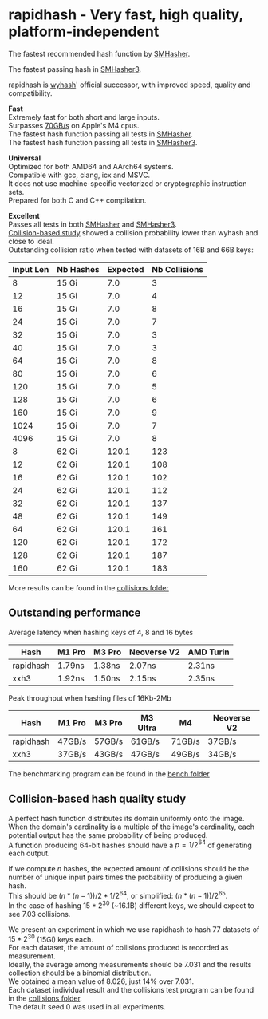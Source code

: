 rapidhash - Very fast, high quality, platform-independent
====

The fastest recommended hash function by [SMHasher](https://github.com/rurban/smhasher?tab=readme-ov-file#summary).

The fastest passing hash in [SMHasher3](https://gitlab.com/fwojcik/smhasher3/-/blob/main/results/README.md#passing-hashes).

rapidhash is [wyhash](https://github.com/wangyi-fudan/wyhash)' official successor, with improved speed, quality and compatibility.

**Fast**  
Extremely fast for both short and large inputs.  
Surpasses [70GB/s](https://github.com/Nicoshev/rapidhash/tree/master?tab=readme-ov-file#outstanding-performance) on Apple's M4 cpus.  
The fastest hash function passing all tests in [SMHasher](https://github.com/rurban/smhasher?tab=readme-ov-file#smhasher).  
The fastest hash function passing all tests in [SMHasher3](https://gitlab.com/fwojcik/smhasher3/-/blob/main/results/README.md#passing-hashes).

**Universal**  
Optimized for both AMD64 and AArch64 systems.  
Compatible with gcc, clang, icx and MSVC.  
It does not use machine-specific vectorized or cryptographic instruction sets.  
Prepared for both C and C++ compilation.

**Excellent**  
Passes all tests in both [SMHasher](https://github.com/rurban/smhasher/blob/master/doc/rapidhash.txt) and [SMHasher3](https://gitlab.com/fwojcik/smhasher3/-/blob/main/results/raw/rapidhash.txt).  
[Collision-based study](https://github.com/Nicoshev/rapidhash/tree/master?tab=readme-ov-file#collision-based-hash-quality-study) showed a collision probability lower than wyhash and close to ideal.  
Outstanding collision ratio when tested with datasets of 16B and 66B keys:

| Input Len | Nb Hashes | Expected | Nb Collisions |
| ---  | ---   | ---   | --- |
|    8 | 15 Gi |   7.0 |   3 |
|   12 | 15 Gi |   7.0 |   4 |
|   16 | 15 Gi |   7.0 |   8 |
|   24 | 15 Gi |   7.0 |   7 |
|   32 | 15 Gi |   7.0 |   3 |
|   40 | 15 Gi |   7.0 |   3 |
|   64 | 15 Gi |   7.0 |   8 |
|   80 | 15 Gi |   7.0 |   6 |
|  120 | 15 Gi |   7.0 |   5 |
|  128 | 15 Gi |   7.0 |   6 |
|  160 | 15 Gi |   7.0 |   9 |
| 1024 | 15 Gi |   7.0 |   7 |
| 4096 | 15 Gi |   7.0 |   8 |
|    8 | 62 Gi | 120.1 | 123 |
|   12 | 62 Gi | 120.1 | 108 |
|   16 | 62 Gi | 120.1 | 102 |
|   24 | 62 Gi | 120.1 | 112 |
|   32 | 62 Gi | 120.1 | 137 |
|   48 | 62 Gi | 120.1 | 149 |
|   64 | 62 Gi | 120.1 | 161 |
|  120 | 62 Gi | 120.1 | 172 |
|  128 | 62 Gi | 120.1 | 187 |
|  160 | 62 Gi | 120.1 | 183 |

More results can be found in the [collisions folder](https://github.com/Nicoshev/rapidhash/tree/master/collisions)

Outstanding performance
-------------------------

Average latency when hashing keys of 4, 8 and 16 bytes

| Hash      | M1 Pro | M3 Pro | Neoverse V2 | AMD Turin |
| ---       | ---    | ---    | ---         | ---       |
| rapidhash | 1.79ns | 1.38ns | 2.07ns      | 2.31ns    |
| xxh3      | 1.92ns | 1.50ns | 2.15ns      | 2.35ns    |

Peak throughput when hashing files of 16Kb-2Mb

| Hash      | M1 Pro | M3 Pro | M3 Ultra | M4     | Neoverse V2 |
| ---       | ---    | ---    | ---      | ---    | ---         |
| rapidhash | 47GB/s | 57GB/s | 61GB/s   | 71GB/s | 37GB/s      |
| xxh3      | 37GB/s | 43GB/s | 47GB/s   | 49GB/s | 34GB/s      |


The benchmarking program can be found in the [bench folder](https://github.com/Nicoshev/rapidhash/tree/master/bench)

Collision-based hash quality study
-------------------------

A perfect hash function distributes its domain uniformly onto the image.  
When the domain's cardinality is a multiple of the image's cardinality, each potential output has the same probability of being produced.  
A function producing 64-bit hashes should have a $p=1/2^{64}$ of generating each output.

If we compute $n$ hashes, the expected amount of collisions should be the number of unique input pairs times the probability of producing a given hash.  
This should be $(n*(n-1))/2 * 1/2^{64}$, or simplified: $(n*(n-1))/2^{65}$.  
In the case of hashing $15*2^{30}$ (~16.1B) different keys, we should expect to see $7.03$ collisions.

We present an experiment in which we use rapidhash to hash $77$ datasets of $15*2^{30}$ (15Gi) keys each.  
For each dataset, the amount of collisions produced is recorded as measurement.  
Ideally, the average among measurements should be $7.031$ and the results collection should be a binomial distribution.  
We obtained a mean value of $8.026$, just $14$% over $7.031$.  
Each dataset individual result and the collisions test program can be found in the [collisions folder](https://github.com/Nicoshev/rapidhash/tree/master/collisions).  
The default seed $0$ was used in all experiments.
